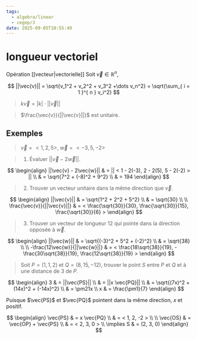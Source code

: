 ```yaml
---
tags:
  - algebra/linear
  - cegep/3
date: 2025-09-05T10:55:49
---
```


# longueur vectoriel

Opération [[vecteur|vectorielle]]
Soit $\vec{v} \in \mathbb{R}^n$,

$$
||\vec{v}|| = \sqrt{v_1^2 + v_2^2 + v_3^2 +\dots v_n^2} = \sqrt{\sum_{ i = 1 }^{ n } v_i^2}
$$

> $k\vec{v} = |k|\cdot||\vec{v}||$

> $\frac{\vec{v}}{||\vec{v}||}$ est unitaire.

## Exemples

> $\vec{v} = < 1, 2, 5 >, \ \vec{w} = < -3, 5, - 2 >$

> 1. Évaluer $||\vec{v} - 2\vec{w}||$.

$$
\begin{align}
||\vec{v} - 2\vec{w}|| & = || < 1 - 2(-3), 2 - 2(5), 5 - 2(-2) > || \\
 & = \sqrt{7^2 + (-8)^2 + 9^2} \\
 & = 194
\end{align}
$$

> 2. Trouver un vecteur unitaire dans la même direction que $\vec{v}$.

$$
\begin{align}
||\vec{v}|| & = \sqrt{1^2 + 2^2 + 5^2} \\
 & = \sqrt{30} \\
 \\
\frac{\vec{v}}{||\vec{v}||} & = < \frac{\sqrt{30}}{30}, \frac{\sqrt{30}}{15}, \frac{\sqrt{30}}{6} >
\end{align}
$$

> 3. Trouver un vecteur de longueur 12 qui pointe dans la direction opposée à $\vec{w}$.

$$
\begin{align}
||\vec{w}|| & = \sqrt{(-3)^2 + 5^2 + (-2)^2} \\
 & = \sqrt{38} \\
 \\
-\frac{12\vec{w}}{||\vec{w}||} & = < \frac{18\sqrt{38}}{19}, - \frac{30\sqrt{38}}{19}, \frac{12\sqrt{38}}{19} >
\end{align}
$$

> Soit $P = (1, 1, 2)$ et $Q = (8, 15, - 12)$, trouver le point $S$ entre $P$ et $Q$ et à une distance de 3 de $P$.

$$
\begin{align}
3 & = ||\vec{PS}|| \\
 & = ||x \vec{PQ}|| \\
 & = \sqrt{(7x)^2 + (14x)^2 + (-14x)^2} \\
 & = \pm21x \\
x & = \frac{\pm1}{7}
\end{align}
$$

Puisque $\vec{PS}$ et $\vec{PQ}$ pointent dans la même direction, $x$ et positif.

$$
\begin{align}
\vec{PS} & = x \vec{PQ} \\
 & = < 1, 2, -2 > \\
 \\
\vec{OS} & = \vec{OP} + \vec{PS} \\
 & = < 2, 3, 0 > \\
\implies S & = (2, 3, 0)
\end{align}
$$